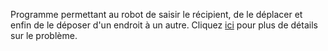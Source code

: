 Programme permettant au robot de saisir le récipient, de le déplacer et enfin de le déposer d'un endroit à un autre.
Cliquez [ici](https://www.france-ioi.org/algo/task.php?idChapter=643&iOrder=5) pour plus de détails sur le problème.
